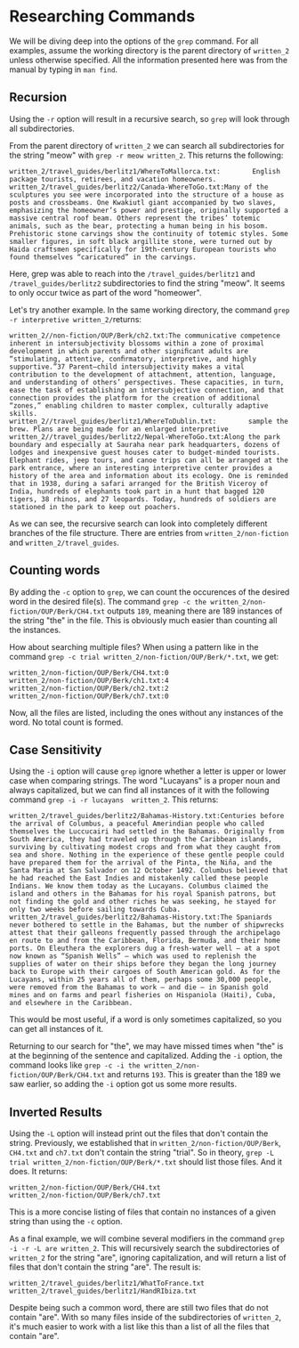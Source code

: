 # Researching Commands
We will be diving deep into the options of the `grep` command. For all examples, assume the working directory is the parent directory of `written_2` unless otherwise specified. All the information presented here was from the manual by typing in `man find`. 

## Recursion
Using the `-r` option will result in a recursive search, so `grep` will look through all subdirectories.

From the parent directory of `written_2` we can search all subdirectories for the string "meow" with `grep -r meow written_2`. This returns the following:
```
written_2/travel_guides/berlitz1/WhereToMallorca.txt:        English package tourists, retirees, and vacation homeowners.
written_2/travel_guides/berlitz2/Canada-WhereToGo.txt:Many of the sculptures you see were incorporated into the structure of a house as posts and crossbeams. One Kwakiutl giant accompanied by two slaves, emphasizing the homeowner’s power and prestige, originally supported a massive central roof beam. Others represent the tribes’ totemic animals, such as the bear, protecting a human being in his bosom. Prehistoric stone carvings show the continuity of totemic styles. Some smaller figures, in soft black argillite stone, were turned out by Haida craftsmen specifically for 19th-century European tourists who found themselves “caricatured” in the carvings.
```
Here, grep was able to reach into the `/travel_guides/berlitz1` and `/travel_guides/berlitz2` subdirectories to find the string "meow". It seems to only occur twice as part of the word "homeower". 

Let's try another example. In the same working directory, the command `grep -r interpretive written_2/`returns:
 ```
 written_2//non-fiction/OUP/Berk/ch2.txt:The communicative competence inherent in intersubjectivity blossoms within a zone of proximal development in which parents and other signiﬁcant adults are “stimulating, attentive, conﬁrmatory, interpretive, and highly supportive.”37 Parent–child intersubjectivity makes a vital contribution to the development of attachment, attention, language, and understanding of others’ perspectives. These capacities, in turn, ease the task of establishing an intersubjective connection, and that connection provides the platform for the creation of additional “zones,” enabling children to master complex, culturally adaptive skills. 
written_2//travel_guides/berlitz1/WhereToDublin.txt:        sample the brew. Plans are being made for an enlarged interpretive
written_2//travel_guides/berlitz2/Nepal-WhereToGo.txt:Along the park boundary and especially at Sauraha near park headquarters, dozens of lodges and inexpensive guest houses cater to budget-minded tourists. Elephant rides, jeep tours, and canoe trips can all be arranged at the park entrance, where an interesting interpretive center provides a history of the area and information about its ecology. One is reminded that in 1938, during a safari arranged for the British Viceroy of India, hundreds of elephants took part in a hunt that bagged 120 tigers, 38 rhinos, and 27 leopards. Today, hundreds of soldiers are stationed in the park to keep out poachers.
 ```
 As we can see, the recursive search can look into completely different branches of the file structure. There are entries from `written_2/non-fiction` and `written_2/travel_guides`.

## Counting words
By adding the `-c` option to `grep`, we can count the occurences of the desired word in the desired file(s).
The command `grep -c the written_2/non-fiction/OUP/Berk/CH4.txt` outputs `189`, meaning there are 189 instances of the string "the" in the file. This is obviously much easier than counting all the instances.

How about searching multiple files? When using a pattern like in the command `grep -c trial written_2/non-fiction/OUP/Berk/*.txt`, we get:
```
written_2/non-fiction/OUP/Berk/CH4.txt:0
written_2/non-fiction/OUP/Berk/ch1.txt:4
written_2/non-fiction/OUP/Berk/ch2.txt:2
written_2/non-fiction/OUP/Berk/ch7.txt:0
```
Now, all the files are listed, including the ones without any instances of the word. No total count is formed. 

## Case Sensitivity
Using the `-i` option will cause `grep` ignore whether a letter is upper or lower case when comparing strings.
The word "Lucayans" is a proper noun and always capitalized, but we can find all instances of it with the following command `grep -i -r lucayans  written_2`. This returns:
```
written_2/travel_guides/berlitz2/Bahamas-History.txt:Centuries before the arrival of Columbus, a peaceful Amerindian people who called themselves the Luccucairi had settled in the Bahamas. Originally from South America, they had traveled up through the Caribbean islands, surviving by cultivating modest crops and from what they caught from sea and shore. Nothing in the experience of these gentle people could have prepared them for the arrival of the Pinta, the Niña, and the Santa Maria at San Salvador on 12 October 1492. Columbus believed that he had reached the East Indies and mistakenly called these people Indians. We know them today as the Lucayans. Columbus claimed the island and others in the Bahamas for his royal Spanish patrons, but not finding the gold and other riches he was seeking, he stayed for only two weeks before sailing towards Cuba.
written_2/travel_guides/berlitz2/Bahamas-History.txt:The Spaniards never bothered to settle in the Bahamas, but the number of shipwrecks attest that their galleons frequently passed through the archipelago en route to and from the Caribbean, Florida, Bermuda, and their home ports. On Eleuthera the explorers dug a fresh-water well — at a spot now known as “Spanish Wells” — which was used to replenish the supplies of water on their ships before they began the long journey back to Europe with their cargoes of South American gold. As for the Lucayans, within 25 years all of them, perhaps some 30,000 people, were removed from the Bahamas to work — and die — in Spanish gold mines and on farms and pearl fisheries on Hispaniola (Haiti), Cuba, and elsewhere in the Caribbean.
```
This would be most useful, if a word is only sometimes capitalized, so you can get all instances of it.

Returning to our search for "the", we may have missed times when "the" is at the beginning of the sentence and capitalized. Adding the `-i` option, the command looks like `grep -c -i the written_2/non-fiction/OUP/Berk/CH4.txt` and returns `193`. This is greater than the 189 we saw earlier, so adding the `-i` option got us some more results.

## Inverted Results
Using the `-L` option will instead print out the files that don't contain the string. 
Previously, we established that in `written_2/non-fiction/OUP/Berk`, `CH4.txt` and `ch7.txt` don't contain the string "trial". So in theory, `grep -L trial written_2/non-fiction/OUP/Berk/*.txt` should list those files. And it does. It returns:
```
written_2/non-fiction/OUP/Berk/CH4.txt
written_2/non-fiction/OUP/Berk/ch7.txt
```
This is a more concise listing of files that contain no instances of a given string than using the `-c` option.

As a final example, we will combine several modifiers in the command `grep -i -r -L are written_2`. This will recursively search the subdirectories of `written_2` for the string "are", ignoring capitalization, and will return a list of files that don't contain the string "are". The result is: 
```
written_2/travel_guides/berlitz1/WhatToFrance.txt
written_2/travel_guides/berlitz1/HandRIbiza.txt
```
Despite being such a common word, there are still two files that do not contain "are". With so many files inside of the subdirectories of `written_2`, it's much easier to work with a list like this than a list of all the files that contain "are".
